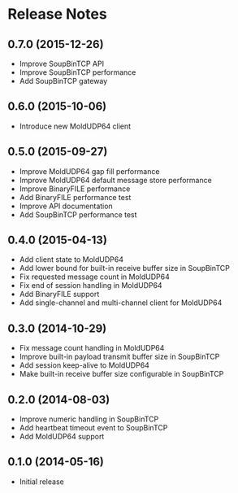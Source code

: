 Release Notes
=============


0.7.0 (2015-12-26)
------------------

- Improve SoupBinTCP API
- Improve SoupBinTCP performance
- Add SoupBinTCP gateway


0.6.0 (2015-10-06)
------------------

- Introduce new MoldUDP64 client


0.5.0 (2015-09-27)
------------------

- Improve MoldUDP64 gap fill performance
- Improve MoldUDP64 default message store performance
- Improve BinaryFILE performance
- Add BinaryFILE performance test
- Improve API documentation
- Add SoupBinTCP performance test


0.4.0 (2015-04-13)
------------------

- Add client state to MoldUDP64
- Add lower bound for built-in receive buffer size in SoupBinTCP
- Fix requested message count in MoldUDP64
- Fix end of session handling in MoldUDP64
- Add BinaryFILE support
- Add single-channel and multi-channel client for MoldUDP64


0.3.0 (2014-10-29)
------------------

- Fix message count handling in MoldUDP64
- Improve built-in payload transmit buffer size in SoupBinTCP
- Add session keep-alive to MoldUDP64
- Make built-in receive buffer size configurable in SoupBinTCP


0.2.0 (2014-08-03)
------------------

- Improve numeric handling in SoupBinTCP
- Add heartbeat timeout event to SoupBinTCP
- Add MoldUDP64 support


0.1.0 (2014-05-16)
------------------

- Initial release
